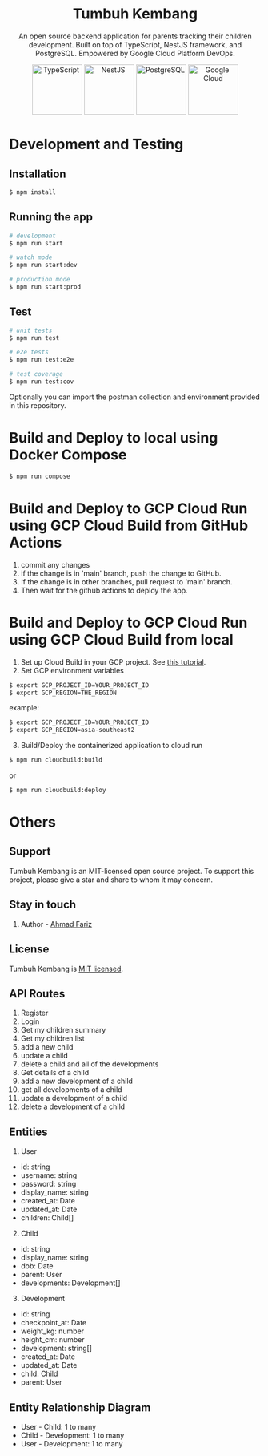 <h1 align="center"> Tumbuh Kembang </h1>
<p align="center">
  An open source backend application for parents tracking their children development. Built on top of TypeScript, NestJS framework, and PostgreSQL. Empowered by Google Cloud Platform DevOps.
</p>
<p align="center">
  <img src="https://upload.wikimedia.org/wikipedia/commons/thumb/4/4c/Typescript_logo_2020.svg/2048px-Typescript_logo_2020.svg.png" width="100" alt="TypeScript" />
  <img src="https://nestjs.com/img/logo-small.svg" width="100" alt="NestJS" />
  <img src="https://hub.docker.com/api/media/repos_logo/v1/library%2Fpostgres" width="100" alt="PostgreSQL" />
  <img src="https://static-00.iconduck.com/assets.00/google-cloud-icon-512x412-8rnz6wkz.png" width="100" alt="Google Cloud" />
</p>

# Development and Testing
## Installation

```bash
$ npm install
```

## Running the app

```bash
# development
$ npm run start

# watch mode
$ npm run start:dev

# production mode
$ npm run start:prod
```

## Test

```bash
# unit tests
$ npm run test

# e2e tests
$ npm run test:e2e

# test coverage
$ npm run test:cov
```

Optionally you can import the postman collection and environment provided in this repository.

# Build and Deploy to local using Docker Compose
```bash
$ npm run compose
```

# Build and Deploy to GCP Cloud Run using GCP Cloud Build from GitHub Actions
1. commit any changes
2. if the change is in 'main' branch, push the change to GitHub.
3. If the change is in other branches, pull request to 'main' branch.
4. Then wait for the github actions to deploy the app.

# Build and Deploy to GCP Cloud Run using GCP Cloud Build from local
1. Set up Cloud Build in your GCP project. See [this tutorial](https://cloud.google.com/build/docs/set-up).
2. Set GCP environment variables
```bash
$ export GCP_PROJECT_ID=YOUR_PROJECT_ID
$ export GCP_REGION=THE_REGION
```

example:
```bash
$ export GCP_PROJECT_ID=YOUR_PROJECT_ID
$ export GCP_REGION=asia-southeast2
```
3. Build/Deploy the containerized application to cloud run 
```bash
$ npm run cloudbuild:build
```
or
```bash
$ npm run cloudbuild:deploy
```

# Others

## Support

Tumbuh Kembang is an MIT-licensed open source project. To support this project, please give a star and share to whom it may concern.

## Stay in touch

1. Author - [Ahmad Fariz](https://www.lassodev.com)

## License

Tumbuh Kembang is [MIT licensed](LICENSE).

## API Routes
1. Register
2. Login
3. Get my children summary
4. Get my children list
5. add a new child
6. update a child
7. delete a child and all of the developments
8. Get details of a child 
9. add a new development of a child
10. get all developments of a child
11. update a development of a child
12. delete a development of a child

## Entities
1. User
- id: string
- username: string
- password: string
- display_name: string
- created_at: Date
- updated_at: Date
- children: Child[]

2. Child
- id: string
- display_name: string
- dob: Date
- parent: User
- developments: Development[]

3. Development
- id: string
- checkpoint_at: Date
- weight_kg: number
- height_cm: number
- development: string[]
- created_at: Date
- updated_at: Date
- child: Child
- parent: User

## Entity Relationship Diagram
- User - Child: 1 to many
- Child - Development: 1 to many
- User - Development: 1 to many
